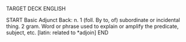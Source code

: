 TARGET DECK
ENGLISH

START
Basic
Adjunct
Back: n. 1 (foll. By to, of) subordinate or incidental thing. 2 gram. Word or phrase used to explain or amplify the predicate, subject, etc. [latin: related to *adjoin]
END
